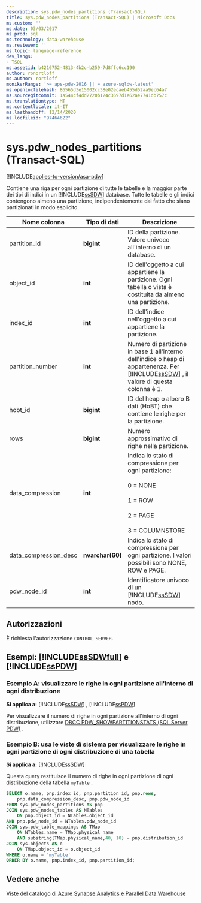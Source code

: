 ```yaml
---
description: sys.pdw_nodes_partitions (Transact-SQL)
title: sys.pdw_nodes_partitions (Transact-SQL) | Microsoft Docs
ms.custom: ''
ms.date: 03/03/2017
ms.prod: sql
ms.technology: data-warehouse
ms.reviewer: ''
ms.topic: language-reference
dev_langs:
- TSQL
ms.assetid: b4216752-4813-4b2c-b259-7d8ffc6cc190
author: ronortloff
ms.author: rortloff
monikerRange: '>= aps-pdw-2016 || = azure-sqldw-latest'
ms.openlocfilehash: 86565d3e15002cc38e02ecaeb455d52aa9ec64a7
ms.sourcegitcommit: 1a544cf4dd2720b124c3697d1e62ae7741db757c
ms.translationtype: MT
ms.contentlocale: it-IT
ms.lasthandoff: 12/14/2020
ms.locfileid: "97464622"
---
```

# <a name="syspdw_nodes_partitions-transact-sql"></a>sys.pdw_nodes_partitions (Transact-SQL)
[!INCLUDE[applies-to-version/asa-pdw](../../includes/applies-to-version/asa-pdw.md)]

  Contiene una riga per ogni partizione di tutte le tabelle e la maggior parte dei tipi di indici in un [!INCLUDE[ssSDW](../../includes/sssdw-md.md)] database. Tutte le tabelle e gli indici contengono almeno una partizione, indipendentemente dal fatto che siano partizionati in modo esplicito.  
  
|Nome colonna|Tipo di dati|Descrizione|  
|-----------------|---------------|-----------------|  
|partition_id|**bigint**|ID della partizione. Valore univoco all'interno di un database.|  
|object_id|**int**|ID dell'oggetto a cui appartiene la partizione. Ogni tabella o vista è costituita da almeno una partizione.|  
|index_id|**int**|ID dell'indice nell'oggetto a cui appartiene la partizione.|  
|partition_number|**int**|Numero di partizione in base 1 all'interno dell'indice o heap di appartenenza. Per [!INCLUDE[ssSDW](../../includes/sssdw-md.md)] , il valore di questa colonna è 1.|  
|hobt_id|**bigint**|ID del heap o albero B dati (HoBT) che contiene le righe per la partizione.|  
|rows|**bigint**|Numero approssimativo di righe nella partizione. |  
|data_compression|**int**|Indica lo stato di compressione per ogni partizione:<br /><br /> 0 = NONE<br /><br /> 1 = ROW<br /><br /> 2 = PAGE<br /><br /> 3 = COLUMNSTORE|  
|data_compression_desc|**nvarchar(60)**|Indica lo stato di compressione per ogni partizione. I valori possibili sono NONE, ROW e PAGE.|  
|pdw_node_id|**int**|Identificatore univoco di un [!INCLUDE[ssSDW](../../includes/sssdw-md.md)] nodo.|  
  
## <a name="permissions"></a>Autorizzazioni  
 È richiesta l'autorizzazione `CONTROL SERVER`.  
  
## <a name="examples-sssdwfull-and-sspdw"></a>Esempi: [!INCLUDE[ssSDWfull](../../includes/sssdwfull-md.md)] e [!INCLUDE[ssPDW](../../includes/sspdw-md.md)]  

### <a name="example-a-display-rows-in-each-partition-within-each-distribution"></a>Esempio A: visualizzare le righe in ogni partizione all'interno di ogni distribuzione 

**Si applica a:** [!INCLUDE[ssSDW](../../includes/sssdw-md.md)] , [!INCLUDE[ssPDW](../../includes/sspdw-md.md)]
 
Per visualizzare il numero di righe in ogni partizione all'interno di ogni distribuzione, utilizzare [DBCC PDW_SHOWPARTITIONSTATS (SQL Server PDW)](../../t-sql/database-console-commands/dbcc-pdw-showpartitionstats-transact-sql.md) .

### <a name="example-b-uses-system-views-to-view-rows-in-each-partition-of-each-distribution-of-a-table"></a>Esempio B: usa le viste di sistema per visualizzare le righe in ogni partizione di ogni distribuzione di una tabella

**Si applica a:** [!INCLUDE[ssSDW](../../includes/sssdw-md.md)]
 
Questa query restituisce il numero di righe in ogni partizione di ogni distribuzione della tabella `myTable` .  
 
```sql  
SELECT o.name, pnp.index_id, pnp.partition_id, pnp.rows,   
    pnp.data_compression_desc, pnp.pdw_node_id  
FROM sys.pdw_nodes_partitions AS pnp  
JOIN sys.pdw_nodes_tables AS NTables  
    ON pnp.object_id = NTables.object_id  
AND pnp.pdw_node_id = NTables.pdw_node_id  
JOIN sys.pdw_table_mappings AS TMap  
    ON NTables.name = TMap.physical_name 
    AND substring(TMap.physical_name,40, 10) = pnp.distribution_id 
JOIN sys.objects AS o  
    ON TMap.object_id = o.object_id  
WHERE o.name = 'myTable'  
ORDER BY o.name, pnp.index_id, pnp.partition_id;  
```    
  
## <a name="see-also"></a>Vedere anche  
 [Viste del catalogo di Azure Synapse Analytics e Parallel Data Warehouse](../../relational-databases/system-catalog-views/sql-data-warehouse-and-parallel-data-warehouse-catalog-views.md)  
  
  

